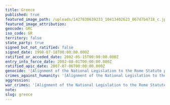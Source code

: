 ```yaml
---
title: Greece
published: true
featured_image_path: /uploads/1427830639233_10413402623_067d7b4718_c.jpg
featured_image_attribution:
geocode: GRC
iso_code: GR
territory: false
state_party: true
signed_but_not_ratified: false
signed_date: 1998-07-18T00:00:00.000Z
ratified_or_acceded_date: 2002-05-15T00:00:00.000Z
entry_into_force_date: 2002-08-01T00:00:00.000Z
ratified_apic_date: 2007-07-06T00:00:00.000Z
genocide: '[Alignment of the National Legislation to the Rome Statute provisions, Article 7](https://iccdb.hrlc.net/data/doc/445/)'
crimes_against_humanity: '[Alignment of the National Legislation to the Rome Statute provisions, Article 8](https://iccdb.hrlc.net/data/doc/445/)'
aggression:
war_crimes: '[Alignment of the National Legislation to the Rome Statute provisions, Article 9-13](https://iccdb.hrlc.net/data/doc/445/)'
note:
slug: greece
---
```



